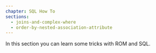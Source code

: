 ```yaml
---
chapter: SQL How To
sections:
  - joins-and-complex-where
  - order-by-nested-association-attribute
---
```


In this section you can learn some tricks with ROM and SQL.
